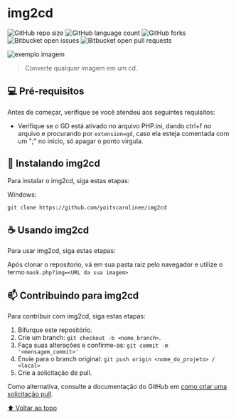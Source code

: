 # img2cd

<!---Esses são exemplos. Veja https://shields.io para outras pessoas ou para personalizar este conjunto de escudos. Você pode querer incluir dependências, status do projeto e informações de licença aqui--->

![GitHub repo size](https://img.shields.io/github/repo-size/yoitscarolinee/img2cd?style=for-the-badge)
![GitHub language count](https://img.shields.io/github/languages/count/yoitscarolinee/img2cd?style=for-the-badge)
![GitHub forks](https://img.shields.io/github/forks/yoitscarolinee/img2cd?style=for-the-badge)
![Bitbucket open issues](https://img.shields.io/bitbucket/issues/yoitscarolinee/img2cd?style=for-the-badge)
![Bitbucket open pull requests](https://img.shields.io/bitbucket/pr-raw/yoitscarolinee/img2cd?style=for-the-badge)

<img src="https://cdn.discordapp.com/attachments/842590159987408957/899970090685059162/IMG2CD.png" alt="exemplo imagem">

> Converte qualquer imagem em um cd.

## 💻 Pré-requisitos

Antes de começar, verifique se você atendeu aos seguintes requisitos:

* Verifique se o GD está ativado no arquivo PHP.ini, dando ctrl+f no arquivo e procurando por `extension=gd`, caso ela esteja comentada com um ";" no inicio, só apagar o ponto virgula.

## 🚀 Instalando img2cd

Para instalar o img2cd, siga estas etapas:

Windows:
```
git clone https://github.com/yoitscarolinee/img2cd
```

## ☕ Usando img2cd

Para usar img2cd, siga estas etapas:

Após clonar o repositorio, vá em sua pasta raiz pelo navegador e utilize o termo `mask.php?img=<URL da sua imagem>`


## 📫 Contribuindo para img2cd

Para contribuir com img2cd, siga estas etapas:

1. Bifurque este repositório.
2. Crie um branch: `git checkout -b <nome_branch>`.
3. Faça suas alterações e confirme-as: `git commit -m '<mensagem_commit>'`
4. Envie para o branch original: `git push origin <nome_do_projeto> / <local>`
5. Crie a solicitação de pull.

Como alternativa, consulte a documentação do GitHub em [como criar uma solicitação pull](https://help.github.com/en/github/collaborating-with-issues-and-pull-requests/creating-a-pull-request).

[⬆ Voltar ao topo](#nome-do-projeto)<br>
